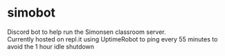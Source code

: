 # simobot

Discord bot to help run the Simonsen classroom server.<br>
Currently hosted on repl.it using UptimeRobot to ping every 55 minutes to avoid the 1 hour idle shutdown<br>